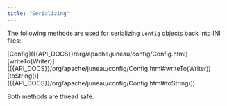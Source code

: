 ```yaml
---
title: "Serializing"
---
```


The following methods are used for serializing `Config` objects back into INI files:

<tree>
<node-0><java-class>[Config]({{API_DOCS}}/org/apache/juneau/config/Config.html)</java-class></node-0>
<node-1><java-method>[writeTo(Writer)]({{API_DOCS}}/org/apache/juneau/config/Config.html#writeTo(Writer))</java-method></node-1>
<node-1><java-method>[toString()]({{API_DOCS}}/org/apache/juneau/config/Config.html#toString())</java-method></node-1>
</tree>

Both methods are thread safe.
